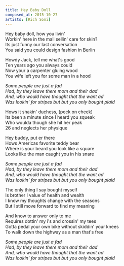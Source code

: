```yaml
---
title: Hey Baby Doll
composed_at: 2015-10-27
artists: [Rich Soni]
---
```


Hey baby doll, how you livin'  
Workin' here in the mall sellin' care for skin?  
Its just funny our last conversation  
You said you could design fashion in Berlin  

Howdy Jack, tell me what's good  
Ten years ago you always could  
Now your a carpenter gluing wood  
You wife left you for some man in a hood  

*Some people are just a fad*  
*Had, by they leave there mom and their dad*  
*And, who would have thought that the want ad*  
*Was lookin' for stripes but but you only bought plaid*  

Hows it shakin' duchess, (peck on cheek)  
Its been a minute since I heard you squeak  
Who woulda though she hit her peak  
26 and neglects her physique  

Hey buddy, put er there  
Hows Americas favorite teddy bear  
Where is your beard you look like a square  
Looks like the man caught you in his snare  

*Some people are just a fad*  
*Had, by they leave there mom and their dad*  
*And, who would have thought that the want ad*  
*Was lookin' for stripes but but you only bought plaid*  

The only thing I say bought myself  
Is brother I value of health and wealth  
I know my thoughts change with the seasons  
But I still move forward to find my meaning  

And know to answer only to me  
Requires dottin' my i's and crossin' my tees  
Gotta pedal your own bike without skiddin' your knees  
To walk down the highway as a man that's free  

*Some people are just a fad*  
*Had, by they leave there mom and their dad*  
*And, who would have thought that the want ad*  
*Was lookin' for stripes but but you only bought plaid*  

